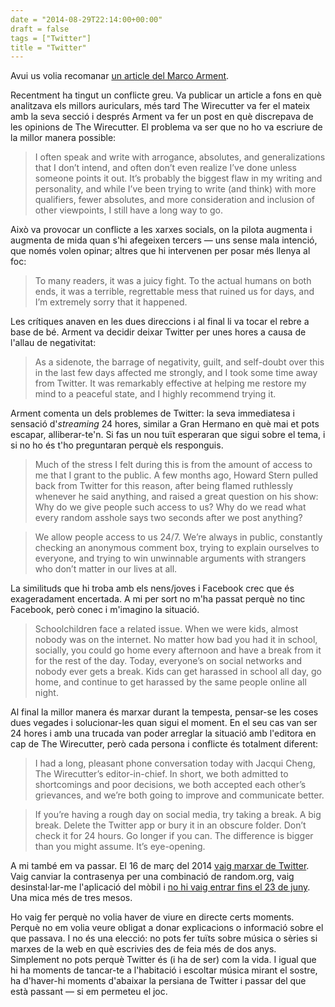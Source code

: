 ```yaml
---
date = "2014-08-29T22:14:00+00:00"
draft = false
tags = ["Twitter"]
title = "Twitter"
---
```

Avui us volia recomanar [un article del Marco Arment](http://www.marco.org/2014/08/29/wirecutter-resolved). 

<!-- more -->

Recentment ha tingut un conflicte greu. Va publicar un article a fons en què analitzava els millors auriculars, més tard The Wirecutter va fer el mateix amb la seva secció i després Arment va fer un post en què discrepava de les opinions de The Wirecutter. El problema va ser que no ho va escriure de la millor manera possible:

> I often speak and write with arrogance, absolutes, and generalizations that I don’t intend, and often don’t even realize I’ve done unless someone points it out. It’s probably the biggest flaw in my writing and personality, and while I’ve been trying to write (and think) with more qualifiers, fewer absolutes, and more consideration and inclusion of other viewpoints, I still have a long way to go.

Això va provocar un conflicte a les xarxes socials, on la pilota augmenta i augmenta de mida quan s'hi afegeixen tercers — uns sense mala intenció, que només volen opinar; altres que hi intervenen per posar més llenya al foc:

> To many readers, it was a juicy fight. To the actual humans on both ends, it was a terrible, regrettable mess that ruined us for days, and I’m extremely sorry that it happened.

Les crítiques anaven en les dues direccions i al final li va tocar el rebre a base de bé. Arment va decidir deixar Twitter per unes hores a causa de l'allau de negativitat:

> As a sidenote, the barrage of negativity, guilt, and self-doubt over this in the last few days affected me strongly, and I took some time away from Twitter. It was remarkably effective at helping me restore my mind to a peaceful state, and I highly recommend trying it.

Arment comenta un dels problemes de Twitter: la seva immediatesa i sensació d'*streaming* 24 hores, similar a Gran Hermano en què mai et pots escapar, alliberar-te'n. Si fas un nou tuït esperaran que sigui sobre el tema, i si no ho és t'ho preguntaran perquè els responguis.
 
> Much of the stress I felt during this is from the amount of access to me that I grant to the public. A few months ago, Howard Stern pulled back from Twitter for this reason, after being flamed ruthlessly whenever he said anything, and raised a great question on his show: Why do we give people such access to us? Why do we read what every random asshole says two seconds after we post anything?

> We allow people access to us 24/7. We’re always in public, constantly checking an anonymous comment box, trying to explain ourselves to everyone, and trying to win unwinnable arguments with strangers who don’t matter in our lives at all.

La similituds que hi troba amb els nens/joves i Facebook crec que és exageradament encertada. A mi per sort no m'ha passat perquè no tinc Facebook, però conec i m'imagino la situació.

> Schoolchildren face a related issue. When we were kids, almost nobody was on the internet. No matter how bad you had it in school, socially, you could go home every afternoon and have a break from it for the rest of the day. Today, everyone’s on social networks and nobody ever gets a break. Kids can get harassed in school all day, go home, and continue to get harassed by the same people online all night.

Al final la millor manera és marxar durant la tempesta, pensar-se les coses dues vegades i solucionar-les quan sigui el moment. En el seu cas van ser 24 hores i amb una trucada van poder arreglar la situació amb l'editora en cap de The Wirecutter, però cada persona i conflicte és totalment diferent:

> I had a long, pleasant phone conversation today with Jacqui Cheng, The Wirecutter’s editor-in-chief. In short, we both admitted to shortcomings and poor decisions, we both accepted each other’s grievances, and we’re both going to improve and communicate better.

> If you’re having a rough day on social media, try taking a break. A big break. Delete the Twitter app or bury it in an obscure folder. Don’t check it for 24 hours. Go longer if you can. The difference is bigger than you might assume. It’s eye-opening.

A mi també em va passar. El 16 de març del 2014 [vaig marxar de Twitter](https://twitter.com/enricll/status/445325371580243968). Vaig canviar la contrasenya per una combinació de random.org, vaig desinstal·lar-me l'aplicació del mòbil i [no hi vaig entrar fins el 23 de juny](https://twitter.com/enricll/status/481017950116528128). Una mica més de tres mesos.

Ho vaig fer perquè no volia haver de viure en directe certs moments. Perquè no em volia veure obligat a donar explicacions o informació sobre el que passava. I no és una elecció: no pots fer tuïts sobre música o sèries si marxes de la web en què escrivies des de feia més de dos anys. Simplement no pots perquè Twitter és (i ha de ser) com la vida. I igual que hi ha moments de tancar-te a l'habitació i escoltar música mirant el sostre, ha d'haver-hi moments d'abaixar la persiana de Twitter i passar del que està passant — si em permeteu el joc. 
